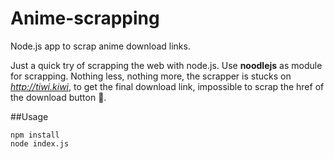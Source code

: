 # Anime-scrapping
Node.js app to scrap anime download links.

Just a quick try of scrapping the web with node.js.
Use **noodlejs** as module for scrapping.
Nothing less, nothing more, the scrapper is stucks on *http://tiwi.kiwi*, to get the final download link, impossible to scrap the href of the download button 😬.

##Usage

```
npm install
node index.js
```
